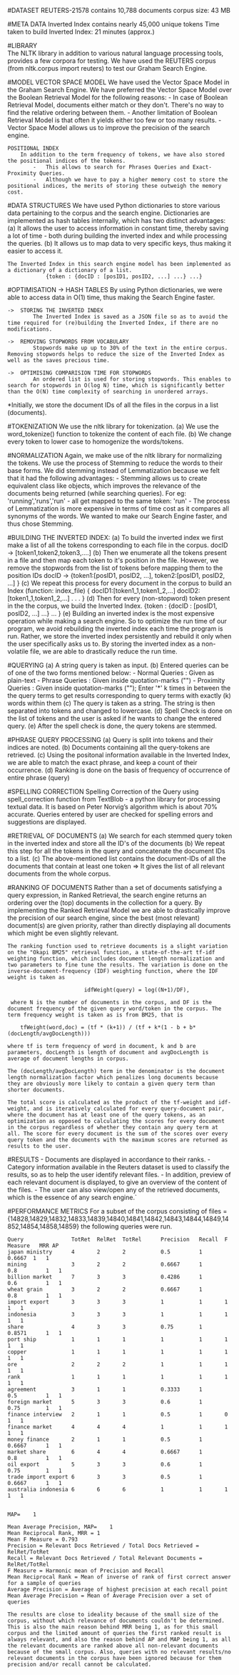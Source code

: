 #DATASET
	REUTERS-21578
		contains 10,788 documents
		corpus size: 43 MB

#META DATA
	Inverted Index contains nearly 45,000 unique tokens
	Time taken to build Inverted Index: 21 minutes (approx.)

#LIBRARY		
The NLTK library in addition to various natural language processing tools, provides a few corpora for testing. We have used the REUTERS corpus (from nltk.corpus import reuters) to test our Graham Search Engine. 

#MODEL
	VECTOR SPACE MODEL
		We have used the Vector Space Model in the Graham Search Engine.
		We have preferred the Vector Space Model over the Boolean Retrieval Model for the following reasons:
			-	In case of Boolean Retrieval Model, documents either match or they don't. There's no way to find the relative ordering between them.
			-	Another limitation of Boolean Retrieval Model is that often it yields either too few or too many results.
			-	Vector Space Model allows us to improve the precision of the search engine.

	POSITIONAL INDEX
		In addition to the term frequency of tokens, we have also stored the positional indices of the tokens.
			-	This allows to search for Phrases Queries and Exact-Proximity Queries. 
			-	Although we have to pay a higher memory cost to store the positional indices, the merits of storing these outweigh the memory cost.

#DATA STRUCTURES
	We have used Python dictionaries to store various data pertaining to the corpus and the search engine. Dictionaries are implemented as hash tables internally, which has two distinct advantages:
		(a) It allows the user to access information in constant time, thereby saving a lot of time - both during building the inverted index and while processing the queries.
		(b) It allows us to map data to very specific keys, thus making it easier to access it.

	The Inverted Index in this search engine model has been implemented as a dictionary of a dictionary of a list. 
				{token : {docID : [posID1, posID2, ...] ...} ...}


#OPTIMISATION
	->	HASH TABLES
			By using Python dictionaries, we were able to access data in O(1) time, thus making the Search Engine faster.

	->	STORING THE INVERTED INDEX
			The Inverted Index is saved as a JSON file so as to avoid the time required for (re)building the Inverted Index, if there are no modifications.

	->	REMOVING STOPWORDS FROM VOCABULARY
			Stopwords make up up to 30% of the text in the entire corpus. Removing stopwords helps to reduce the size of the Inverted Index as well as the saves precious time.  

	->	OPTIMISING COMPARISION TIME FOR STOPWORDS
			An ordered list is used for storing stopwords. This enables to search for stopwords in O(log N) time, which is significantly better than the O(N) time complexity of searching in unordered arrays.
	
*Initially, we store the document IDs of all the files in the corpus in a list (documents).

#TOKENIZATION
	We use the nltk library for tokenization. 
	(a)	We use the word_tokenize(<string>) function to tokenize the content of each file.
	(b)	We change every token to lower case to homogenize the words/tokens.

#NORMALIZATION
	Again, we make use of the nltk library for normalizing the tokens.
	We use the process of Stemming to reduce the words to their base forms. We did stemming instead of Lemmatization because we felt that it had the following advantages:
		-	Stemming allows us to create equivalent class like objects, which improves the relevance of the documents being returned (while searching queries).
		For eg: 'running','runs','run' - all get mapped to the same token: 'run'
		-	The process of Lemmatization is more expensive in terms of time cost as it compares all synonyms of the words. We wanted to make our Search Engine faster, and thus chose Stemming. 

#BUILDING THE INVERTED INDEX:
	(a)	To build the inverted index we first make a list of all the tokens corresponding to each file in the corpus.
			docID -> [token1,token2,token3,....]
	(b)	Then we enumerate all the tokens present in a file and then map each token to it's position in the file. However, we remove the stopwords from the list of tokens before mapping them to the position IDs
			docID -> {token1:[posID1, posID2, ...], token2:[posID1, posID2, ...] }
	(c)	We repeat this process for every document in the corpus to build an Index (function: index_file)
			{
			docID1:[token1_1,token1_2,...]
			docID2:[token1_1,token1_2,...]
			.
			.
			.
			}
	(d)	Then for every (non-stopword) token present in the the corpus, we build the Inverted Index.
			{token : {docID : [posID1, posID2, ...] ...} ... }
	(e)	Building an inverted index is the most expensive operation while making a search engine. So to optimize the run time of our program, we avoid rebuilding the inverted index each time the program is run. Rather, we store the inverted index persistently and rebuild it only when the user specifically asks us to. By storing the inverted index as a non-volatile file, we are able to drastically reduce the run time.

#QUERYING
	(a)	A string query is taken as input.
	(b)	Entered queries can be of one of the two forms mentioned below:
		-	Normal Queries 		: Given as plain-text
		-	Phrase Queries		: Given inside quotation-marks ("")
		-	Proximity Queries 	: Given inside quotation-marks (""); Enter '*' k times in between the the query terms to get results corresponding to query terms with exactly (k) words within them
	(c)	The query is taken as a string. The string is then separated into tokens and changed to lowercase.
	(d) Spell Check is done on the list of tokens and the user is asked if he wants to change the entered query.
	(e) After the spell check is done, the query tokens are stemmed.

#PHRASE QUERY PROCESSING
	(a)	Query is split into tokens and their indices are noted.
	(b)	Documents containing all the query-tokens are retrieved.
	(c)	Using the positonal information available in the Inverted Index, we are able to match the exact phrase, and keep a count of their occurrence.
	(d) Ranking is done on the basis of frequency of occurrence of entire phrase (query)

#SPELLING CORRECTION
	Spelling Correction of the Query using spell_correction function from TextBlob - a python library for processing textual data. 
	It is based on Peter Norvig’s algorithm which is about 70% accurate.
	Queries entered by user are checked for spelling errors and suggestions are displayed.


#RETRIEVAL OF DOCUMENTS
	(a)	We search for each stemmed query token in the inverted index and store all the ID's of the documents 
	(b)	We repeat this step for all the tokens in the query and concatenate the document IDs to a list.
	(c)	The above-mentioned list contains the document-IDs of all the documents that contain at least one token => It gives the list of all relevant documents from the whole corpus.

#RANKING OF DOCUMENTS
	Rather than a set of documents satisfying a query expression, in Ranked Retrieval, the search engine returns an ordering over the (top) documents in the collection for a query. By implementing the Ranked Retrieval Model we are able to drastically improve the precision of our search engine, since the best (most relevant) document(s) are given priority, rather than directly displaying all documents which might be even slightly relevant.  

	The ranking function used to retrieve documents is a slight variation on the "Okapi BM25" retrieval function, a state-of-the-art tf-idf weighting function, which includes document length normalization and two parameters to fine tune the results. The variation is done on the inverse-document-frequency (IDF) weighting function, where the IDF weight is taken as 

							idfWeight(query) = log((N+1)/DF),

	 where N is the number of documents in the corpus, and DF is the document frequency of the given query word/token in the corpus. The term frequency weight is taken as is from BM25, that is

		tfWeight(word,doc) = (tf * (k+1)) / (tf + k*(1 - b + b*(docLength/avgDocLength)))

	where tf is term frequency of word in document, k and b are parameters, docLength is length of document and avgDocLength is average of document lengths in corpus.

	The (docLength/avgDocLength) term in the denominator is the document length normalization factor which penalizes long documents because they are obviously more likely to contain a given query term than shorter documents.

	The total score is calculated as the product of the tf-weight and idf-weight, and is iteratively calculated for every query-document pair, where the document has at least one of the query tokens, as an optimization as opposed to calculating the scores for every document in the corpus regardless of whether they contain any query term at all. The score for every document is the sum of the scores over every query token and the documents with the maximum scores are returned as results to the user.

#RESULTS
	-	Documents are displayed in accordance to their ranks.
	-	Category information available in the Reuters dataset is used to classify the results, so as to help the user identify relevant files.
	-	In addition, preview of each relevant document is displayed, to give an overview of the content of the files.
	-	The user can also view/open any of the retrieved documents, which is the essence of any search engine.`     

#PERFORMANCE METRICS
	 For a subset of the corpus consisting of files = {14828,14829,14832,14833,14839,14840,14841,14842,14843,14844,14849,14852,14854,14858,14859}
	the following queries were run.

	Query				TotRet	RelRet	TotRel		Precision	Recall	F Measure	MRR	AP
	japan ministry		4		2		2			0.5			1		0.6667	1	1
	mining				3		2		2			0.6667		1		0.8			1	1
	billion market		7		3		3			0.4286		1		0.6			1	1
	wheat grain			3		2		2			0.6667		1		0.8			1	1
	import export		3		3		3			1			1		1			1	1
	indonesia			3		3		3			1			1		1			1	1
	share				4		3		3			0.75		1		0.8571		1	1
	port ship			1		1		1			1			1		1			1	1
	copper				1		1		1			1			1		1			1	1
	ore					2		2		2			1			1		1			1	1
	rank				1		1		1			1			1		1			1	1
	agreement			3		1		1			0.3333		1		0.5			1	1
	foreign market		5		3		3			0.6			1		0.75		1	1
	finance interview	2		1		1			0.5			1		0			1	1
	finance market		4		4		4			1			1		1			1	1
	money finance		2		1		1			0.5			1		0.6667		1	1
	market share		6		4		4			0.6667		1		0.8			1	1
	oil export			5		3		3			0.6			1		0.75		1	1
	trade import export	6		3		3			0.5			1		0.6667		1	1
	australia indonesia	6		6		6			1			1		1			1	1
																				
																				MAP=	1

	Mean Average Precision, MAP=	1
	Mean Reciprocal Rank, MRR = 1
	Mean F Measure = 0.793
	Precision = Relevant Docs Retrieved / Total Docs Retrieved = RelRet/TotRet
	Recall = Relevant Docs Retrieved / Total Relevant Documents = RelRet/TotRel
	F Measure = Harmonic mean of Precision and Recall
	Mean Reciprocal Rank = Mean of inverse of rank of first correct answer for a sample of queries
	Average Precision = Average of highest precision at each recall point
	Mean Average Precision = Mean of Average Precision over a set of queries

	The results are close to ideality because of the small size of the corpus, without which relevance of documents couldn't be determined. This is also the main reason behind MRR being 1, as for this small corpus and the limited amount of queries the first ranked result is always relevant, and also the reason behind AP and MAP being 1, as all the relevant documents are ranked above all non-relevant documents because of the small corpus. Also, queries with no relevant results/no relevant documents in the corpus have been ignored because for them precision and/or recall cannot be calculated.


